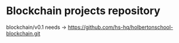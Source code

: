 # Blockchain projects repository


blockchain/v0.1 needs -> https://github.com/hs-hq/holbertonschool-blockchain.git
